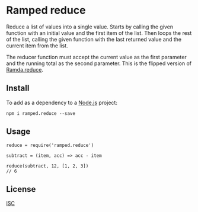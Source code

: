 # Ramped reduce

Reduce a list of values into a single value.
Starts by calling the given function with an initial value and the first item of the list.
Then loops the rest of the list, calling the given function with the last returned value and the current item from the list.

The reducer function must accept the current value as the first parameter and the running total as the second parameter.
This is the flipped version of [Ramda.reduce](http://ramdajs.com/docs/#reduce).


## Install

To add as a dependency to a [Node.js](https://nodejs.org/en/) project:

	npm i ramped.reduce --save


## Usage

	reduce = require('ramped.reduce')

	subtract = (item, acc) => acc - item

	reduce(subtract, 12, [1, 2, 3])
	// 6


## License

[ISC](https://github.com/MattMS/ramped.js/blob/master/LICENSE)
